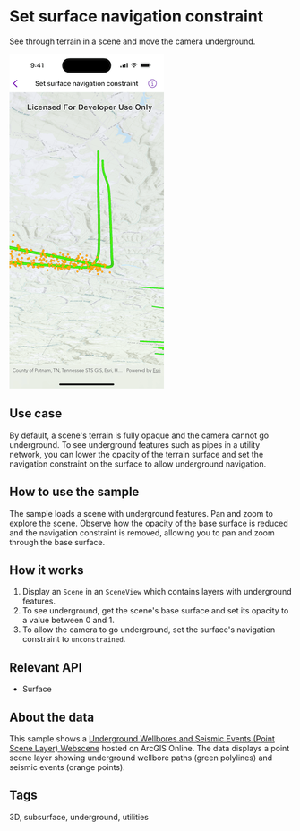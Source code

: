 # Set surface navigation constraint

See through terrain in a scene and move the camera underground.

![View content beneath the terrain surface sample](set-surface-navigation-constraint.png)

## Use case

By default, a scene's terrain is fully opaque and the camera cannot go underground. To see underground features such as pipes in a utility network, you can lower the opacity of the terrain surface and set the navigation constraint on the surface to allow underground navigation.

## How to use the sample

The sample loads a scene with underground features. Pan and zoom to explore the scene. Observe how the opacity of the base surface is reduced and the navigation constraint is removed, allowing you to pan and zoom through the base surface.

## How it works

1. Display an `Scene` in an `SceneView` which contains layers with underground features.
2. To see underground, get the scene's base surface and set its opacity to a value between 0 and 1.
3. To allow the camera to go underground, set the surface's navigation constraint to `unconstrained`.

## Relevant API

* Surface

## About the data

This sample shows a [Underground Wellbores and Seismic Events (Point Scene Layer) Webscene](https://www.arcgis.com/home/item.html?id=91a4fafd747a47c7bab7797066cb9272) hosted on ArcGIS Online. The data displays a point scene layer showing underground wellbore paths (green polylines) and seismic events (orange points).

## Tags

3D, subsurface, underground, utilities

